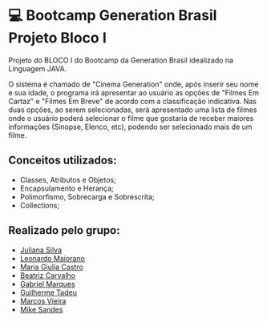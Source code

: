 <h1> 💻 Bootcamp Generation Brasil Projeto Bloco I </h1>

Projeto do BLOCO I do Bootcamp da Generation Brasil idealizado na Linguagem JAVA.

<p align="left">O sistema é chamado de "Cinema Generation" onde, após inserir seu nome e sua idade, o programa irá apresentar ao usuário as opções de "Filmes Em Cartaz" e "Filmes Em Breve" de acordo com a classificação indicativa. Nas duas opções, ao serem selecionadas, será apresentado uma lista de filmes onde o usuário poderá selecionar o filme que gostaria de receber maiores informações (Sinopse, Elenco, etc), podendo ser selecionado mais de um filme.</p>


<h2>Conceitos utilizados:</h2> 

- Classes, Atributos e Objetos; 
- Encapsulamento e Herança; 
- Polimorfismo, Sobrecarga e Sobrescrita; 
- Collections;

<h2>Realizado pelo grupo:</h2>

- <a href="https://github.com/juxxnn">Juliana Silva</a>
- <a href="https://github.com/leonardomaiorano">Leonardo Maiorano</a>
- <a href="https://github.com/GiuliaCastroo">Maria Giulia Castro</a>
- <a href="https://github.com/Biah98">Beatriz Carvalho</a>
- <a href="https://github.com/Gabriel-M-S">Gabriel Marques</a>
- <a href="">Guilherme Tadeu</a>
- <a href="">Marcos Vieira</a>
- <a href="">Mike Sandes</a>
